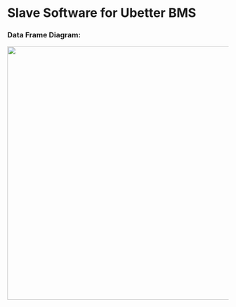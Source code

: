 # Slave Software for Ubetter BMS

### Data Frame Diagram: 

<p align="center">
  <img width="750" height="576" src="https://github.com/celikslab/bms_uart_slave/blob/main/Bms%20Data%20Frame.png">
</p>

